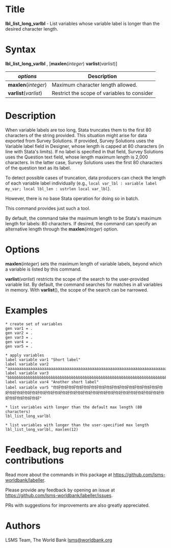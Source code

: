 # Title

__lbl_list_long_varlbl__ - List variables whose variable label is longer than the desired character length.

# Syntax

__lbl_list_long_varlbl__ , [__**max**len__(_integer_) __**v**arlist__(_varlist_)]

| _options_ | Description |
|-----------|-------------|
| __**max**len__(_integer_)   | Maximum character length allowed.
| __**v**arlist__(_varlist_) | Restrict the scope of variables to consider |

# Description

When variable labels are too long, Stata truncates them to the first 80 characters of the string provided. This situation might arise for data exported from Survey Solutions. If provided, Survey Solutions uses the Variable label field in Designer, whose length is capped at 80 characters (in line with Stata's limits). If no label is specified in that field, Survey Solutions uses the Question text field, whose length maximum length is 2,000 characters. In the latter case, Survey Solutions uses the first 80 characters of the question text as its label.

To detect possible cases of truncation, data producers can check the length of each variable label individually (e.g., `local var_lbl : variable label my_var; local lbl_len : ustrlen local var_lbl`).

However, there is no base Stata operation for doing so in batch.

This command provides just such a tool.

By default, the command take the maximum length to be Stata's maximum length for labels: 80 characters. If desired, the command can specify an alternative length through the __**max**len__(_integer_) option.

# Options

__**max**len__(_integer_) sets the maximum length of variable labels, beyond which a variable is listed by this command.

__**v**arlist__(_varlist_) restricts the scope of the search to the user-provided variable list. By default, the command searches for matches in all variables in memory. With __varlist__(), the scope of the search can be narrowed.

# Examples

```
* create set of variables
gen var1 = .
gen var2 = .
gen var3 = .
gen var4 = .
gen var5 = .

* apply variables
label variable var1 "Short label"
label variable var2 "aaaaaaaaaaaaaaaaaaaaaaaaaaaaaaaaaaaaaaaaaaaaaaaaaaaaaaaaaaaaaaaaaaaaaaaaaaaaaaaa"
label variable var3 "bbbbbbbbbbbbbbbbbbbbbbbbbbbbbbbbbbbbbbbbbbbbbbbbbbbbbbbbbbbbbbbbbbbbbbbbbbbbbbbb"
label variable var4 "Another short label"
label variable var5 "你好你好你好你好你好你好你好你好你好你好你好你好你好你好你好你好你好你好你好你好你好你好你好你好你好你好你好你好你好你好你好你好你好你好你好你好你好你好你好你好"

* list variables with longer than the default max length (80 characters)
lbl_list_long_varlbl

* list variables with longer than the user-specified max length
lbl_list_long_varlbl, maxlen(12)
```

# Feedback, bug reports and contributions

Read more about the commands in this package at https://github.com/lsms-worldbank/labeller.

Please provide any feedback by opening an issue at https://github.com/lsms-worldbank/labeller/issues.

PRs with suggestions for improvements are also greatly appreciated.

# Authors

LSMS Team, The World Bank lsms@worldbank.org
